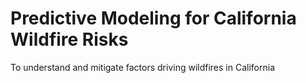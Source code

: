 # Predictive Modeling for California Wildfire Risks
 
 To understand and mitigate factors driving wildfires in California 

